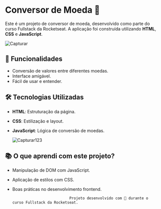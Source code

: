# Conversor de Moeda 💱

Este é um projeto de conversor de moeda, desenvolvido como parte do curso Fullstack da Rocketseat. A aplicação foi construída utilizando **HTML**, **CSS** e **JavaScript**.

![Capturar](https://github.com/user-attachments/assets/1ab82346-7ba1-4c2c-9e05-faab7152cf7b)

## 🚀 Funcionalidades

- Conversão de valores entre diferentes moedas.
- Interface amigável.
- Fácil de usar e entender.

## 🛠️ Tecnologias Utilizadas

- **HTML**: Estruturação da página.
- **CSS**: Estilização e layout.
- **JavaScript**: Lógica de conversão de moedas.
  
  ![Capturar123](https://github.com/user-attachments/assets/e0fd5fc2-d05e-4c6a-82d9-0ef0536e6fcd)


## 📚 O que aprendi com este projeto?

- Manipulação de DOM com JavaScript.
- Aplicação de estilos com CSS.
- Boas práticas no desenvolvimento frontend.


                                Projeto desenvolvido com 💜 durante o curso Fullstack da Rocketseat.
